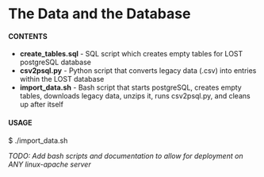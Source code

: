 <h1>The Data and the Database</h1>

<h4>CONTENTS</h4>
<ul>
<li><b>create_tables.sql</b> - SQL script which creates empty tables for LOST postgreSQL database</li>
<li><b>csv2psql.py</b> - Python script that converts legacy data (.csv) into entries within the LOST database</li>
<li><b>import_data.sh</b> - Bash script that starts postgreSQL, creates empty tables, downloads legacy data, unzips it, runs csv2psql.py, and cleans up after itself</li>
</ul>

<h4>USAGE</h4>
<p>$ ./import_data.sh</p>

<i>TODO: Add bash scripts and documentation to allow for deployment on ANY linux-apache server</i>
